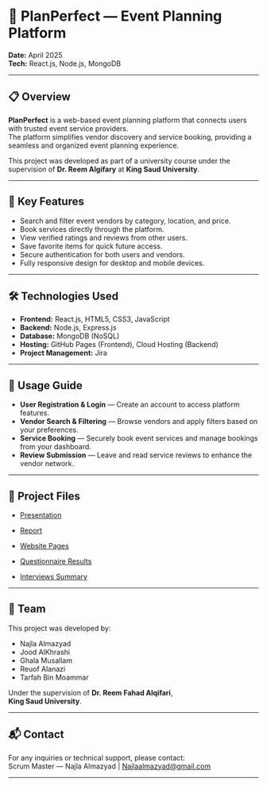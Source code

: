# 📅 PlanPerfect — Event Planning Platform

**Date:** April 2025  
**Tech:** React.js, Node.js, MongoDB

---

## 📋 Overview

**PlanPerfect** is a web-based event planning platform that connects users with trusted event service providers.  
The platform simplifies vendor discovery and service booking, providing a seamless and organized event planning experience.

This project was developed as part of a university course under the supervision of **Dr. Reem Algifary** at **King Saud University**.

---

## 🌟 Key Features

- Search and filter event vendors by category, location, and price.  
- Book services directly through the platform.  
- View verified ratings and reviews from other users.  
- Save favorite items for quick future access.  
- Secure authentication for both users and vendors.  
- Fully responsive design for desktop and mobile devices.

---

## 🛠️ Technologies Used

- **Frontend:** React.js, HTML5, CSS3, JavaScript  
- **Backend:** Node.js, Express.js  
- **Database:** MongoDB (NoSQL)  
- **Hosting:** GitHub Pages (Frontend), Cloud Hosting (Backend)  
- **Project Management:** Jira

---

## 🚀 Usage Guide

- **User Registration & Login** — Create an account to access platform features.  
- **Vendor Search & Filtering** — Browse vendors and apply filters based on your preferences.  
- **Service Booking** — Securely book event services and manage bookings from your dashboard.  
- **Review Submission** — Leave and read service reviews to enhance the vendor network.

---
## 📂 Project Files

- [Presentation](Presentation.pptx)

- [Report](Report.pdf)
  
- [Website Pages](WebsitePages.zip)

- [Questionnaire Results](Questionaire.pdf)

- [Interviews Summary](Interviews.pdf)

---
## 👥 Team

This project was developed by:

- Najla Almazyad  
- Jood AlKhrashi  
- Ghala Musallam
- Reuof Alanazi
- Tarfah Bin Moammar  

Under the supervision of **Dr. Reem Fahad Alqifari**,  
**King Saud University**. 


---

## 📬 Contact

For any inquiries or technical support, please contact:  
Scrum Master — Najla Almazyad | Najlaalmazyad@gmail.com

---
